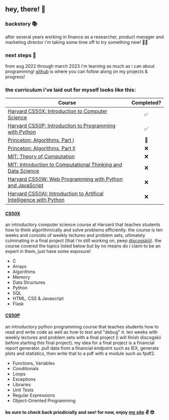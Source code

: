 ## hey, there! 👋

### backstory 📚
after several years working in finance as a researcher, product manager and marketing director i'm taking some time off to try something new! 🧑‍💻

### next steps 👣
from aug 2022 through march 2023 i'm learning as much as i can about programming! [github](https://github.com/mikeygough) is where you can follow along on my projects & progress!


### the curriculum i've laid out for myself looks like this:

| Course                                                              | Completed? |
| ------------------------------------------------------------------- | :---------:|
| [Harvard CS50X: Introduction to Computer Science](https://bit.ly/3TD8gFk) | ✅ |
| [Harvard CS50P: Introduction to Programming with Python](https://bit.ly/3VOYzpd) | ✅ |
| [Princeton: Algorithms, Part I](https://bit.ly/3MQBYoa) | 🔨 |
| [Princeton: Algorithms, Part II](https://bit.ly/3gr8AJ2) | ❌ |
| [MIT: Theory of Computation](https://bit.ly/3CTNOcG) | ❌ |
| [MIT: Introduction to Computational Thinking and Data Science ](https://bit.ly/3FVdeJQ) | ❌ |
| [Harvard CS50W: Web Programming with Python and JavaScript](https://bit.ly/2Nhjqxi) | ❌ |
| [Harvard CS50AI: Introduction to Artifical Intelligence with Python](https://bit.ly/3VRfJCw) | ❌ |


#### [CS50X](https://bit.ly/3TD8gFk)
an introductory computer science course at Harvard that teaches students how to think algorithmically and solve problems efficiently. the course is ten weeks and consists of weekly lectures and problem sets, ultimately culminating in a final project (that i'm still working on, peep [discogskiii](https://github.com/mikeygough/discogskiii)). the course covered the topics listed below but by no means do i claim to be an expert in them, just have some exposure!
<ul>
  <li>C</li>
  <li>Arrays</li>
  <li>Algorithms</li>
  <li>Memory</li>
  <li>Data Structures</li>
  <li>Python</li>
  <li>SQL</li>
  <li>HTML, CSS & Javascript</li>
  <li>Flask</li>
</ul>

#### [CS50P](https://bit.ly/3VOYzpd)
an introductory python programming course that teaches students how to read and write code as well as how to test and "debug" it. ten weeks with weekly lectures and problem sets with a final project (i will finish discogskii before starting this final project). my idea for a final project is a financial report generator. pull data from a financial endpoint such as IEX, generate plots and statistics, then write that to a pdf with a module such as fpdf2.
<ul>
  <li>Functions, Variables</li>
  <li>Conditionals</li>
  <li>Loops</li>
  <li>Exceptions</li>
  <li>Libraries</li>
  <li>Unit Tests</li>
  <li>Regular Expressions</li>
  <li>Object-Oriented Programming</li>
</ul>


#### be sure to check back priodicially and see! for now, enjoy [my site](https://mikeygough.github.io/) :v: 😎
